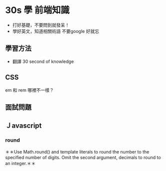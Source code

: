 # 30s 學   前端知識

 *  打好基礎，不要問到就發呆！
 *  學好英文，知道相關術語 不要google 好就忘

## 學習方法
 *  翻譯 30 second of knowledge
 
 
## CSS

em 和  rem 哪裡不一樣？

## 面試問題



## Ｊavascript

### round

＊＊Use Math.round() and template literals to round the number to the specified number of digits. Omit the second argument, decimals to round to an integer.＊＊

